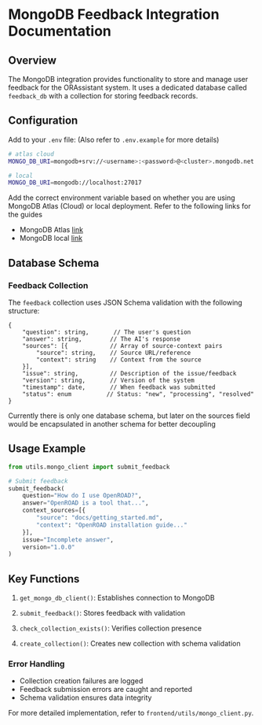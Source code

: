 # MongoDB Feedback Integration Documentation

## Overview

The MongoDB integration provides functionality to store and manage user feedback for the ORAssistant system. It uses a dedicated database called `feedback_db` with a collection for storing feedback records.

## Configuration

Add to your `.env` file:
(Also refer to `.env.example` for more details)

```bash
# atlas cloud
MONGO_DB_URI=mongodb+srv://<username>:<password>@<cluster>.mongodb.net

# local
MONGO_DB_URI=mongodb://localhost:27017
```

Add the correct environment variable based on whether you are using MongoDB Atlas (Cloud) or local deployment.
Refer to the following links for the guides
- MongoDB Atlas [link](https://www.mongodb.com/docs/atlas/getting-started/)
- MongoDB local [link](https://www.mongodb.com/docs/manual/tutorial/install-mongodb-community-with-docker/)

## Database Schema

### Feedback Collection

The `feedback` collection uses JSON Schema validation with the following structure:

```
{
    "question": string,       // The user's question
    "answer": string,        // The AI's response
    "sources": [{            // Array of source-context pairs
        "source": string,    // Source URL/reference
        "context": string    // Context from the source
    }],
    "issue": string,         // Description of the issue/feedback
    "version": string,       // Version of the system
    "timestamp": date,       // When feedback was submitted
    "status": enum          // Status: "new", "processing", "resolved"
}
```

Currently there is only one database schema, but later on the sources field would be encapsulated in another schema for better decoupling

## Usage Example

```python
from utils.mongo_client import submit_feedback

# Submit feedback
submit_feedback(
    question="How do I use OpenROAD?",
    answer="OpenROAD is a tool that...",
    context_sources=[{
        "source": "docs/getting_started.md",
        "context": "OpenROAD installation guide..."
    }],
    issue="Incomplete answer",
    version="1.0.0"
)
```

## Key Functions

1. `get_mongo_db_client()`: Establishes connection to MongoDB

2. `submit_feedback()`: Stores feedback with validation

3. `check_collection_exists()`: Verifies collection presence

4. `create_collection()`: Creates new collection with schema validation

### Error Handling

- Collection creation failures are logged
- Feedback submission errors are caught and reported
- Schema validation ensures data integrity

For more detailed implementation, refer to `frontend/utils/mongo_client.py`.
